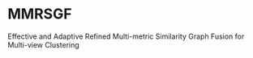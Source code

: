 # MMRSGF
Effective and Adaptive Refined Multi-metric Similarity Graph Fusion for Multi-view Clustering

